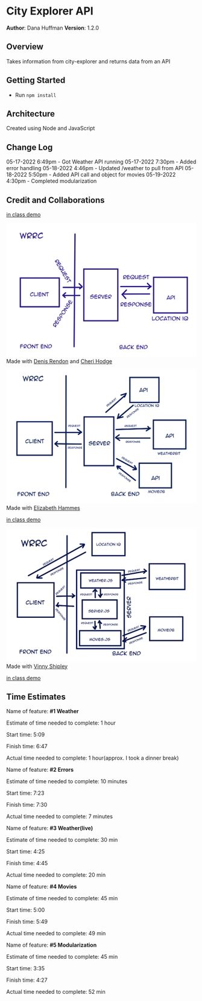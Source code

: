 # City Explorer API

**Author**: Dana Huffman
**Version**: 1.2.0

## Overview

Takes information from city-explorer and returns data from an API

## Getting Started

- Run `npm install`

## Architecture

Created using Node and JavaScript

## Change Log

05-17-2022 6:49pm - Got Weather API running
05-17-2022 7:30pm - Added error handling
05-18-2022 4:46pm - Updated /weather to pull from API
05-18-2022 5:50pm - Added API call and object for movies
05-19-2022 4:30pm - Completed modularization

## Credit and Collaborations

[in class demo](https://github.com/codefellows/seattle-code-301d85/tree/main/class-07/in-class-demo/pets-api-301d85)

![WRRC Lab 07](./wrrc-lab07.jpg) Made with [Denis Rendon](https://github.com/DenisRendon) and [Cheri Hodge](https://github.com/cheriezus)

![WRRC Lab 08](./wrrc-lab08.jpg) Made with [Elizabeth Hammes](https://github.com/ehammes)

[in class demo](https://github.com/codefellows/seattle-code-301d85/tree/main/class-08/in-class-demo/image-finder-back-end-301d85)

![WRRC Lab 09](./wrrc-lab09.jpg) Made with [Vinny Shipley](https://github.com/VinnyShipley)

[in class demo](https://github.com/codefellows/seattle-code-301d85/tree/main/class-09/in-class-demo/image-finder-back-end-301d85)

## Time Estimates

Name of feature: **#1 Weather**

Estimate of time needed to complete: 1 hour

Start time: 5:09

Finish time: 6:47

Actual time needed to complete: 1 hour(approx. I took a dinner break)

Name of feature: **#2 Errors**

Estimate of time needed to complete: 10 minutes

Start time: 7:23

Finish time: 7:30

Actual time needed to complete: 7 minutes

Name of feature: **#3 Weather(live)**

Estimate of time needed to complete: 30 min

Start time: 4:25

Finish time: 4:45

Actual time needed to complete: 20 min

Name of feature: **#4 Movies**

Estimate of time needed to complete: 45 min

Start time: 5:00

Finish time: 5:49

Actual time needed to complete: 49 min

Name of feature: **#5 Modularization**

Estimate of time needed to complete: 45 min

Start time: 3:35

Finish time: 4:27

Actual time needed to complete: 52 min
